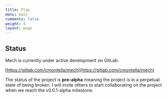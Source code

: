 ```yaml
---
title: Play
menu: main
comments: false
weight: 4
layout: page
---
```


## Status

Mech is currently under active development on GitLab:

[https://gitlab.com/cmontella/mech](https://gitlab.com/cmontella/mech)

The status of the project is **pre-alpha** meaning the project is in a perpetual state of being broken. I will invite others to start collaborating on the project when we reach the v0.0.1-alpha milestone.
